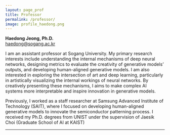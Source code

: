 ```yaml
---
layout: page_prof
title: Professor
permalink: /professor/
image: profile_haedong.png
---
```


**Haedong Jeong, Ph.D.**
<br>haedong@sogang.ac.kr

I am an assistant professor at Sogang University.
My primary research interests include understanding the internal mechanisms of deep neural networks, designing metrics to evaluate the creativity of generative models’ outputs, and developing human-aligned generative models.
I am also interested in exploring the intersection of art and deep learning, particularly in artistically visualizing the internal workings of neural networks. By creatively presenting these mechanisms, I aims to make complex AI systems more interpretable and inspire innovation in generative models.

Previously, I worked as a staff researcher at Samsung Advanced Institute of Technology (SAIT), where I focused on developing human-aligned generative models to innovate the semiconductor patterning process.
I received my Ph.D. degrees from UNIST under the supervision of Jaesik Choi (Graduate School of AI at KAIST)


***
